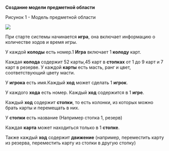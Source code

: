 **Создание модели предметной области**

Рисунок 1 - Модель предметной области

![](images/domain-model.png)

При старте системы начинается __игра__, она включает информацию о количестве ходов и время игры.

У каждой __колоды__ есть номер.1 __Игра__ включает 1 __колоду__ карт.

Каждая __колода__ содержит 52 карты,45 карт в __стопках__ от 1 до 9 карт и 7 карт в резерве. У каждой __карты__ есть масть, ранг и цвет, соответствующий цвету масти.

У __игрока__ есть имя.Каждый __ход__ может сделать 1 __игрок__.

У каждого __хода__ есть номер. Каждый __ход__ содержится в 1 __игре__.

Каждый __ход__ содержит __стопки__, то есть колонки, из которых можно брать карты и перемещать в них.

У __стопки__ есть название (Например стопка 1, резерв)

Каждая __карта__ может находиться только в 1 __стопке__.

Также каждый __ход__  содержит __движение__ (например, переместить карту из резерва, переместить карту из стопки в другую стопку) 
